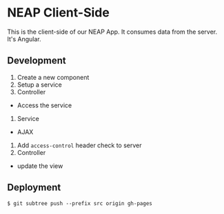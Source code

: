 # NEAP Client-Side

This is the client-side of our NEAP App. It consumes data from the server. It's Angular.

## Development

1. Create a new component
1. Setup a service
1. Controller
  - Access the service
1. Service
  - AJAX
1. Add `access-control` header check to server
1. Controller
  - update the view

## Deployment

```
$ git subtree push --prefix src origin gh-pages
```
